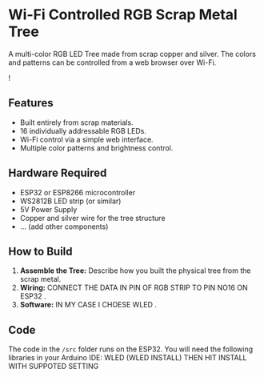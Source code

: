 # Wi-Fi Controlled RGB Scrap Metal Tree

A multi-color RGB LED Tree made from scrap copper and silver. The colors and patterns can be controlled from a web browser over Wi-Fi.

!

## Features
- Built entirely from scrap materials.
- 16 individually addressable RGB LEDs.
- Wi-Fi control via a simple web interface.
- Multiple color patterns and brightness control.

## Hardware Required
- ESP32 or ESP8266 microcontroller
- WS2812B LED strip (or similar)
- 5V Power Supply
- Copper and silver wire for the tree structure
- ... (add other components)

## How to Build
1.  **Assemble the Tree:** Describe how you built the physical tree from the scrap metal.
2.  **Wiring:** CONNECT THE DATA IN PIN OF RGB STRIP TO PIN NO16 ON ESP32 .
3.  **Software:** IN MY CASE I CHOESE WLED .

## Code
The code in the `/src` folder runs on the ESP32. You will need the following libraries in your Arduino IDE:
WLED (WLED INSTALL) THEN HIT INSTALL WITH SUPPOTED SETTING 

